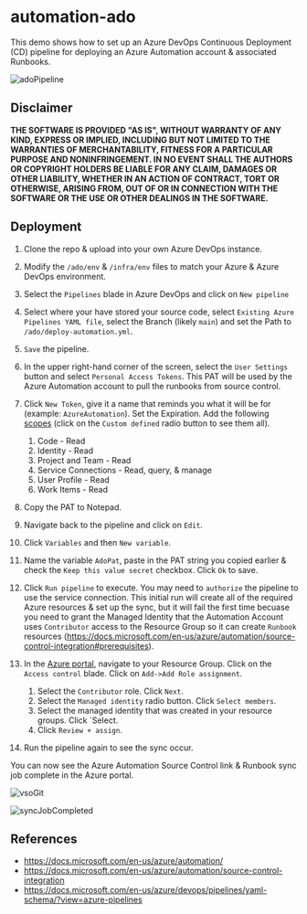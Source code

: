 # automation-ado

This demo shows how to set up an Azure DevOps Continuous Deployment (CD) pipeline for deploying an Azure Automation account & associated Runbooks.

![adoPipeline](.img/adoPipeline.png)

## Disclaimer

**THE SOFTWARE IS PROVIDED "AS IS", WITHOUT WARRANTY OF ANY KIND, EXPRESS OR IMPLIED, INCLUDING BUT NOT LIMITED TO THE WARRANTIES OF MERCHANTABILITY, FITNESS FOR A PARTICULAR PURPOSE AND NONINFRINGEMENT. IN NO EVENT SHALL THE AUTHORS OR COPYRIGHT HOLDERS BE LIABLE FOR ANY CLAIM, DAMAGES OR OTHER LIABILITY, WHETHER IN AN ACTION OF CONTRACT, TORT OR OTHERWISE, ARISING FROM, OUT OF OR IN CONNECTION WITH THE SOFTWARE OR THE USE OR OTHER DEALINGS IN THE SOFTWARE.**

## Deployment

1.  Clone the repo & upload into your own Azure DevOps instance.

1.  Modify the `/ado/env` & `/infra/env` files to match your Azure & Azure DevOps environment.

1.  Select the `Pipelines` blade in Azure DevOps and click on `New pipeline`

1.  Select where your have stored your source code, select `Existing Azure Pipelines YAML file`, select the Branch (likely `main`) and set the Path to `/ado/deploy-automation.yml`.

1.  `Save` the pipeline.

1.  In the upper right-hand corner of the screen, select the `User Settings` button and select `Personal Access Tokens`. This PAT will be used by the Azure Automation account to pull the runbooks from source control.

1.  Click `New Token`, give it a name that reminds you what it will be for (example: `AzureAutomation`). Set the Expiration. Add the following [scopes](https://docs.microsoft.com/en-us/azure/automation/source-control-integration#minimum-pat-permissions-for-azure-devops) (click on the `Custom defined` radio button to see them all).
    1.  Code - Read
    1.  Identity - Read
    1.  Project and Team - Read
    1.  Service Connections - Read, query, & manage
    1.  User Profile - Read
    1.  Work Items - Read

1.  Copy the PAT to Notepad.

1.  Navigate back to the pipeline and click on `Edit`.

1.  Click `Variables` and then `New variable`.

1.  Name the variable `AdoPat`, paste in the PAT string you copied earlier & check the `Keep this value secret` checkbox. Click `Ok` to save.

1.  Click `Run pipeline` to execute. You may need to `authorize` the pipeline to use the service connection. This initial run will create all of the required Azure resources & set up the sync, but it will fail the first time becuase you need to grant the Managed Identity that the Automation Account uses `Contributor` access to the Resource Group so it can create `Runbook` resources (https://docs.microsoft.com/en-us/azure/automation/source-control-integration#prerequisites).

1.  In the [Azure portal](https://portal.azure.com), navigate to your Resource Group. Click on the `Access control` blade. Click on `Add->Add Role assignment`.
    1.  Select the `Contributor` role. Click `Next`.
    1.  Select the `Managed identity` radio button. Click `Select members`.
    1.  Select the managed identity that was created in your resource groups. Click `Select.
    1.  Click `Review + assign`.

1.  Run the pipeline again to see the sync occur.

You can now see the Azure Automation Source Control link & Runbook sync job complete in the Azure portal.

![vsoGit](.img/vsoGit.png)

![syncJobCompleted](.img/syncJobCompleted.png)

## References

- https://docs.microsoft.com/en-us/azure/automation/
- https://docs.microsoft.com/en-us/azure/automation/source-control-integration
- https://docs.microsoft.com/en-us/azure/devops/pipelines/yaml-schema/?view=azure-pipelines
